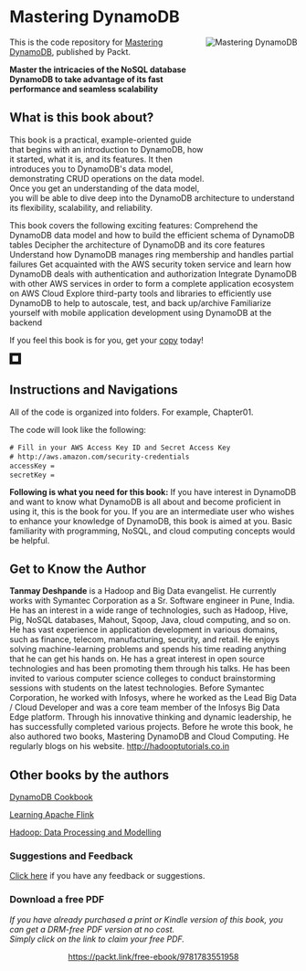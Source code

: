 # Mastering DynamoDB

<a href="https://www.packtpub.com/big-data-and-business-intelligence/mastering-dynamodb?utm_source=github&utm_medium=repository&utm_campaign=9781783551958 "><img src="https://d1ldz4te4covpm.cloudfront.net/sites/default/files/imagecache/ppv4_main_book_cover/1958OT_cov_0.jpg" alt="Mastering DynamoDB" height="256px" align="right"></a>

This is the code repository for [Mastering DynamoDB](https://www.packtpub.com/big-data-and-business-intelligence/mastering-dynamodb?utm_source=github&utm_medium=repository&utm_campaign=9781783551958 ), published by Packt.

**Master the intricacies of the NoSQL database DynamoDB to take advantage of its fast performance and seamless scalability**

## What is this book about?
This book is a practical, example-oriented guide that begins with an introduction to DynamoDB, how it started, what it is, and its features. It then introduces you to DynamoDB's data model, demonstrating CRUD operations on the data model. Once you get an understanding of the data model, you will be able to dive deep into the DynamoDB architecture to understand its flexibility, scalability, and reliability.

This book covers the following exciting features:
Comprehend the DynamoDB data model and how to build the efficient schema of DynamoDB tables 
Decipher the architecture of DynamoDB and its core features 
Understand how DynamoDB manages ring membership and handles partial failures 
Get acquainted with the AWS security token service and learn how DynamoDB deals with authentication and authorization 
Integrate DynamoDB with other AWS services in order to form a complete application ecosystem on AWS Cloud 
Explore third-party tools and libraries to efficiently use DynamoDB to help to autoscale, test, and back up/archive 
Familiarize yourself with mobile application development using DynamoDB at the backend 

If you feel this book is for you, get your [copy](https://www.amazon.com/dp/178355195X) today!

<a href="https://www.packtpub.com/?utm_source=github&utm_medium=banner&utm_campaign=GitHubBanner"><img src="https://raw.githubusercontent.com/PacktPublishing/GitHub/master/GitHub.png" 
alt="https://www.packtpub.com/" border="5" /></a>

## Instructions and Navigations
All of the code is organized into folders. For example, Chapter01.

The code will look like the following:
```
# Fill in your AWS Access Key ID and Secret Access Key
# http://aws.amazon.com/security-credentials
accessKey = 
secretKey = 
```

**Following is what you need for this book:**
If you have interest in DynamoDB and want to know what DynamoDB is all about and become proficient in using it, this is the book for you. If you are an intermediate user who wishes to enhance your knowledge of DynamoDB, this book is aimed at you. Basic familiarity with programming, NoSQL, and cloud computing concepts would be helpful.


## Get to Know the Author
**Tanmay Deshpande**
 is a Hadoop and Big Data evangelist. He currently works with Symantec Corporation as a Sr. Software engineer in Pune, India. He has an interest in a wide range of technologies, such as Hadoop, Hive, Pig, NoSQL databases, Mahout, Sqoop, Java, cloud computing, and so on. He has vast experience in application development in various domains, such as finance, telecom, manufacturing, security, and retail. He enjoys solving machine-learning problems and spends his time reading anything that he can get his hands on. He has a great interest in open source technologies and has been promoting them through his talks. He has been invited to various computer science colleges to conduct brainstorming sessions with students on the latest technologies.
Before Symantec Corporation, he worked with Infosys, where he worked as the Lead Big Data / Cloud Developer and was a core team member of the Infosys Big Data Edge platform. Through his innovative thinking and dynamic leadership, he has successfully completed various projects.
Before he wrote this book, he also authored two books, Mastering DynamoDB and Cloud Computing. He regularly blogs on his website. http://hadooptutorials.co.in


## Other books by the authors
[DynamoDB Cookbook](https://www.packtpub.com/big-data-and-business-intelligence/dynamodb-cookbook?utm_source=github&utm_medium=repository&utm_campaign=9781784393755 )

[Learning Apache Flink](https://www.packtpub.com/big-data-and-business-intelligence/learning-apache-flink?utm_source=github&utm_medium=repository&utm_campaign=9781786466228 )

[Hadoop: Data Processing and Modelling](https://www.packtpub.com/big-data-and-business-intelligence/hadoop-data-processing-and-modelling?utm_source=github&utm_medium=repository&utm_campaign=)


### Suggestions and Feedback
[Click here](https://docs.google.com/forms/d/e/1FAIpQLSdy7dATC6QmEL81FIUuymZ0Wy9vH1jHkvpY57OiMeKGqib_Ow/viewform) if you have any feedback or suggestions.


### Download a free PDF

 <i>If you have already purchased a print or Kindle version of this book, you can get a DRM-free PDF version at no cost.<br>Simply click on the link to claim your free PDF.</i>
<p align="center"> <a href="https://packt.link/free-ebook/9781783551958">https://packt.link/free-ebook/9781783551958 </a> </p>